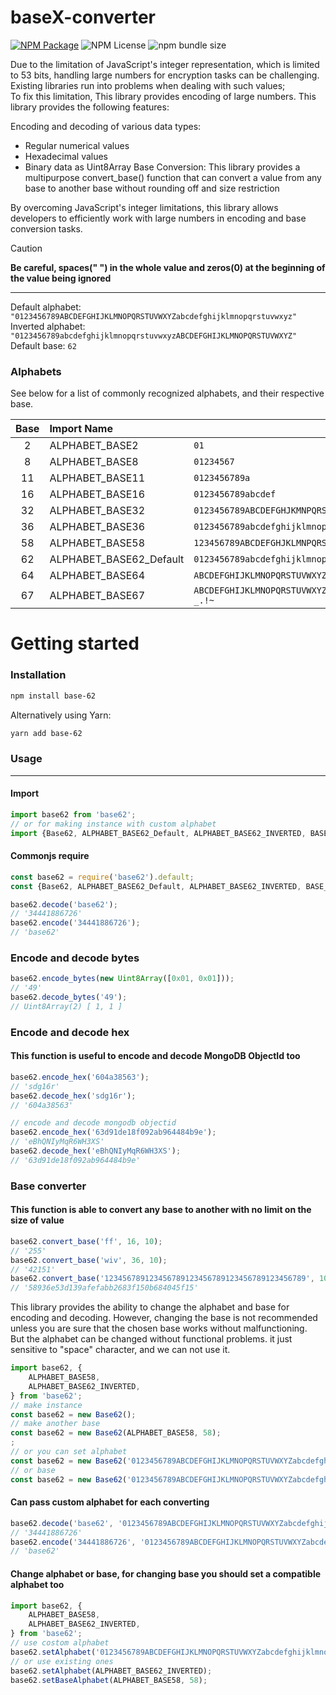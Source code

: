 # baseX-converter

[![NPM Package](https://img.shields.io/npm/v/npm.svg?logo=npm)](https://www.npmjs.org/package/basex-converter)
![NPM License](https://img.shields.io/npm/l/basex-converter)
![npm bundle size](https://img.shields.io/bundlephobia/min/basex-converter)

Due to the limitation of JavaScript's integer representation, which is limited to 53 bits, handling large numbers for
encryption tasks can be challenging. Existing libraries run into problems when dealing with such values;  
To fix this limitation, This library provides encoding of large numbers. This library provides the
following features:

Encoding and decoding of various data types:

- Regular numerical values
- Hexadecimal values
- Binary data as Uint8Array
  Base Conversion: This library provides a multipurpose convert_base() function that can convert a value from any base
  to another base without rounding off and size restriction

By overcoming JavaScript's integer limitations, this library allows developers to efficiently work with large numbers in
encoding and base conversion tasks.

> [!CAUTION]
> **Be careful, spaces(" ") in the whole value and zeros(0) at the beginning of the value being ignored**

<hr>

Default alphabet: `"0123456789ABCDEFGHIJKLMNOPQRSTUVWXYZabcdefghijklmnopqrstuvwxyz"`  
Inverted alphabet: `"0123456789abcdefghijklmnopqrstuvwxyzABCDEFGHIJKLMNOPQRSTUVWXYZ"`  
Default base: `62`

### Alphabets

See below for a list of commonly recognized alphabets, and their respective base.

| Base | Import Name             | Alphabet                                                              |
|:----:|:------------------------|-----------------------------------------------------------------------|
|  2   | ALPHABET_BASE2          | `01`                                                                  |
|  8   | ALPHABET_BASE8          | `01234567`                                                            |
|  11  | ALPHABET_BASE11         | `0123456789a`                                                         |
|  16  | ALPHABET_BASE16         | `0123456789abcdef`                                                    |
|  32  | ALPHABET_BASE32         | `0123456789ABCDEFGHJKMNPQRSTVWXYZ`                                    |
|  36  | ALPHABET_BASE36         | `0123456789abcdefghijklmnopqrstuvwxyz`                                |
|  58  | ALPHABET_BASE58         | `123456789ABCDEFGHJKLMNPQRSTUVWXYZabcdefghijkmnopqrstuvwxyz`          |
|  62  | ALPHABET_BASE62_Default | `0123456789abcdefghijklmnopqrstuvwxyzABCDEFGHIJKLMNOPQRSTUVWXYZ`      |
|  64  | ALPHABET_BASE64         | `ABCDEFGHIJKLMNOPQRSTUVWXYZabcdefghijklmnopqrstuvwxyz0123456789+/`    |
|  67  | ALPHABET_BASE67         | `ABCDEFGHIJKLMNOPQRSTUVWXYZabcdefghijklmnopqrstuvwxyz0123456789-_.!~` |

# Getting started

### Installation

```bash
npm install base-62
```

Alternatively using Yarn:

```bash
yarn add base-62
```

### Usage

<hr>

#### Import

```typescript
import base62 from 'base62';
// or for making instance with custom alphabet
import {Base62, ALPHABET_BASE62_Default, ALPHABET_BASE62_INVERTED, BASE_DEFAULT} from 'base62';
```

#### Commonjs require

```typescript
const base62 = require('base62').default;
const {Base62, ALPHABET_BASE62_Default, ALPHABET_BASE62_INVERTED, BASE_DEFAULT} = require('base62');
```

```typescript
base62.decode('base62');
// '34441886726'
base62.encode('34441886726');
// 'base62'
```

### Encode and decode bytes

```typescript
base62.encode_bytes(new Uint8Array([0x01, 0x01]));
// '49'
base62.decode_bytes('49');
// Uint8Array(2) [ 1, 1 ]
```

### Encode and decode hex

#### This function is useful to encode and decode MongoDB ObjectId too

```typescript
base62.encode_hex('604a38563');
// 'sdg16r'
base62.decode_hex('sdg16r');
// '604a38563'

// encode and decode mongodb objectid
base62.encode_hex('63d91de18f092ab964484b9e');
// 'eBhQNIyMqR6WH3XS'
base62.decode_hex('eBhQNIyMqR6WH3XS');
// '63d91de18f092ab964484b9e'
```

### Base converter

#### This function is able to convert any base to another with no limit on the size of value

```typescript
base62.convert_base('ff', 16, 10);
// '255'
base62.convert_base('wiv', 36, 10);
// '42151'
base62.convert_base('123456789123456789123456789123456789123456789', 10, 16);
// '58936e53d139afefabb2683f150b684045f15'
```


This library provides the ability to change the alphabet and base for encoding and decoding. However, changing the base
is not recommended unless you are sure that the chosen base works without malfunctioning.  
But the alphabet can be changed without functional problems. it just sensitive to "space" character, and we can not use
it.

```typescript
import base62, {
    ALPHABET_BASE58,
    ALPHABET_BASE62_INVERTED,
} from 'base62';
// make instance
const base62 = new Base62();
// make another base
const base62 = new Base62(ALPHABET_BASE58, 58);
;
// or you can set alphabet
const base62 = new Base62('0123456789ABCDEFGHIJKLMNOPQRSTUVWXYZabcdefghijklmnopqrstuvwxyz');
// or base
const base62 = new Base62('0123456789ABCDEFGHIJKLMNOPQRSTUVWXYZabcdefghijklmnopqrstuvwxyz', 62);
```

#### Can pass custom alphabet for each converting

```typescript
base62.decode('base62', '0123456789ABCDEFGHIJKLMNOPQRSTUVWXYZabcdefghijklmnopqrstuvwxyz');
// '34441886726'
base62.encode('34441886726', '0123456789ABCDEFGHIJKLMNOPQRSTUVWXYZabcdefghijklmnopqrstuvwxyz');
// 'base62'
```

#### Change alphabet or base, for changing base you should set a compatible alphabet too

```typescript
import base62, {
    ALPHABET_BASE58,
    ALPHABET_BASE62_INVERTED,
} from 'base62';
// use costom alphabet
base62.setAlphabet('0123456789ABCDEFGHIJKLMNOPQRSTUVWXYZabcdefghijklmnopqrstuvwxyz');
// or use existing ones
base62.setAlphabet(ALPHABET_BASE62_INVERTED);
base62.setBaseAlphabet(ALPHABET_BASE58, 58);
```